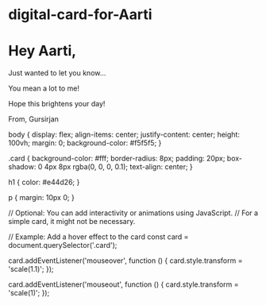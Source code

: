 # digital-card-for-Aarti

<!DOCTYPE html>
<html lang="en">
<head>
  <meta charset="UTF-8">
  <meta name="viewport" content="width=device-width, initial-scale=1.0">
  <link rel="stylesheet" href="styles.css">
  <title>Your Digital Gift</title>
</head>
<body>

  <div class="card">
    <h1>Hey Aarti,</h1>
    <p>Just wanted to let you know...</p>
    <p>You mean a lot to me!</p>
    <p>Hope this brightens your day!</p>
    <p>From, Gursirjan</p>
  </div>

  <script src="script.js"></script>
</body>
</html>

body {
  display: flex;
  align-items: center;
  justify-content: center;
  height: 100vh;
  margin: 0;
  background-color: #f5f5f5;
}

.card {
  background-color: #fff;
  border-radius: 8px;
  padding: 20px;
  box-shadow: 0 4px 8px rgba(0, 0, 0, 0.1);
  text-align: center;
}

h1 {
  color: #e44d26;
}

p {
  margin: 10px 0;
}

// Optional: You can add interactivity or animations using JavaScript.
// For a simple card, it might not be necessary.

// Example: Add a hover effect to the card
const card = document.querySelector('.card');

card.addEventListener('mouseover', function () {
  card.style.transform = 'scale(1.1)';
});

card.addEventListener('mouseout', function () {
  card.style.transform = 'scale(1)';
});
